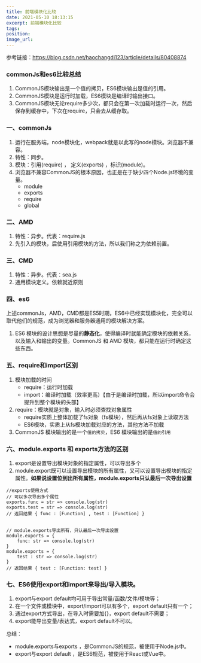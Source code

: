 ```yaml
---
title: 前端模块化比较
date: 2021-05-10 18:13:15
excerpt: 前端模块化比较
tags:
position:
image_url:
---
```

参考链接：https://blog.csdn.net/haochangdi123/article/details/80408874

### commonJs和es6比较总结
1. CommonJS模块输出是一个值的拷贝，ES6模块输出是值的引用。
2. CommonJS模块是运行时加载，ES6模块是编译时输出接口。
3. CommonJS模块无论require多少次，都只会在第一次加载时运行一次，然后保存到缓存中，下次在require，只会去从缓存取。


### 一、commonJs
1. 运行在服务端，node模块化，webpack就是以此写的node模块。浏览器不兼容。
2. 特性：同步。
3. 模块：引用(require) ， 定义(exports) ，标识(module)。
4. 浏览器不兼容CommonJS的根本原因，也正是在于缺少四个Node.js环境的变量。
    - module
    - exports
    - require
    - global

### 二、AMD
1. 特性：异步。代表：require.js
2. 先引入的模块，后使用引用模块的方法，所以我们称之为依赖前置。

### 三、CMD
1. 特性：异步。代表：sea.js
2. 通用模块定义。依赖就近原则

### 四、es6
上述commonJs，AMD，CMD都是ES5时期，ES6中已经实现模块化，完全可以取代他们的规范，成为浏览器和服务器通用的模块解决方案。
1. ES6 模块的设计思想是尽量的**静态化**，使得编译时就能确定模块的依赖关系，以及输入和输出的变量。CommonJS 和 AMD 模块，都只能在运行时确定这些东西。

### 五、require和import区别
1. 模块加载的时间
    - require：运行时加载
    - import：编译时加载（效率更高）【由于是编译时加载，所以import命令会提升到整个模块的头部】
2. require：模块就是对象，输入时必须查找对象属性
    - require实质上整体加载了fs对象（fs模块），然后再从fs对象上读取方法
    - ES6模块，实质上从fs模块加载对应的方法，其他方法不加载
3. CommonJS 模块输出的是一个`值的拷贝`，ES6 模块输出的是`值的引用`

### 六、module.exports 和 exports方法的区别
1. export是设置导出模块对象的指定属性，可以导出多个
2. module.export既可以设置导出模块的所有属性，又可以设置导出模块的指定属性。**如果说设置位到出所有属性，module.exports只认最后一次导出设置**

```
//exports使用方式
// 可以多次导出多个属性
exports.func = str => console.log(str)
exports.test = str => console.log(str)
// 返回结果 { func : [Function] , test : [Function] }


// module.exports导出所有，只认最后一次导出设置
module.exports = {
	func: str => console.log(str)
}
module.exports = {
	test : str => console.log(str)
}
// 返回结果 { test : [Function: test] }
```
### 七、ES6使用export和import来导出/导入模块。
1. export与export default均可用于导出常量/函数/文件/模块等；
2. 在一个文件或模块中，export/import可以有多个，export default只有一个；
3. 通过export方式导出，在导入时需要加{}，export default不需要；
4. export能导出变量/表达式，export default不可以。

总结：
- module.exports与exports ，是CommonJS的规范，被使用于Node.js中。
- export与export default ，是ES6规范，被使用于React或Vue中。
